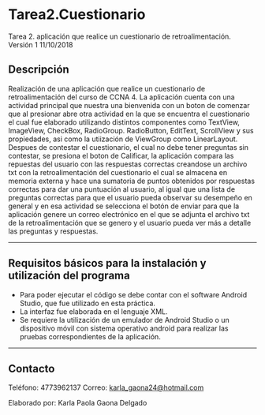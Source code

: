 # Tarea2.Cuestionario

Tarea 2. aplicación que realice un cuestionario de retroalimentación.	  Versión 1	  11/10/2018

Descripción
-----------------------------------------------------------------------------------------------
Realización de una aplicación que realice un cuestionario de retroalimentación del curso de CCNA 4. La aplicación cuenta con una actividad principal que nuestra una bienvenida con un boton de comenzar que al presionar abre otra actividad en la que se encuentra el cuestionario el cual fue elaborado utilizando distintos componentes como TextView, ImageView, CheckBox, RadioGroup. RadioButton, EditText, ScrollView y sus propiedades, asi como la utiización de ViewGroup como LinearLayout. Despues de contestar el cuestionario, el cual no debe tener preguntas sin contestar, se presiona el boton de Calificar, la aplicación compara las repuestas del usuario con las respuestas correctas creandose un archivo txt con la retroalimentación del cuestionario el cual se almacena en memoria externa y hace una sumatoria de puntos obtenidos por respuestas correctas para dar una puntuación al usuario, al igual que una lista de preguntas correctas para que el usuario pueda observar su desempeño en general y en esa actividad se selecciona el botón de enviar para que la aplicación genere un correo electrónico en el que se adjunta el archivo txt de la retroalimentación que se genero y el usuario pueda ver más a detalle las preguntas y respuestas.

-------------------------------------------------------------------------------------------------

Requisitos básicos para la instalación y utilización del programa
------------------------------------------------------------------------------------------------
- Para poder ejecutar el código se debe contar con el software Android Studio, que fue utilizado en esta práctica.
- La interfaz fue elaborada en el lenguaje XML.
- Se requiere la utilización de un emulador de Android Studio o un dispositivo móvil con sistema operativo android para realizar las pruebas correspondientes de la aplicación.
-------------------------------------------------------------------------------------------------

Contacto
-------------------------------------------------------------------------------------------------
Teléfono: 4773962137 
Correo: karla_gaona24@hotmail.com

Elaborado por: Karla Paola Gaona Delgado
